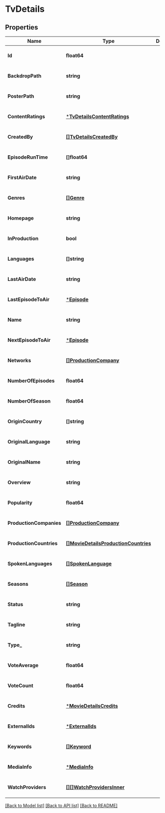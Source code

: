 # TvDetails

## Properties
Name | Type | Description | Notes
------------ | ------------- | ------------- | -------------
**Id** | **float64** |  | [optional] [default to null]
**BackdropPath** | **string** |  | [optional] [default to null]
**PosterPath** | **string** |  | [optional] [default to null]
**ContentRatings** | [***TvDetailsContentRatings**](TvDetails_contentRatings.md) |  | [optional] [default to null]
**CreatedBy** | [**[]TvDetailsCreatedBy**](TvDetails_createdBy.md) |  | [optional] [default to null]
**EpisodeRunTime** | **[]float64** |  | [optional] [default to null]
**FirstAirDate** | **string** |  | [optional] [default to null]
**Genres** | [**[]Genre**](Genre.md) |  | [optional] [default to null]
**Homepage** | **string** |  | [optional] [default to null]
**InProduction** | **bool** |  | [optional] [default to null]
**Languages** | **[]string** |  | [optional] [default to null]
**LastAirDate** | **string** |  | [optional] [default to null]
**LastEpisodeToAir** | [***Episode**](Episode.md) |  | [optional] [default to null]
**Name** | **string** |  | [optional] [default to null]
**NextEpisodeToAir** | [***Episode**](Episode.md) |  | [optional] [default to null]
**Networks** | [**[]ProductionCompany**](ProductionCompany.md) |  | [optional] [default to null]
**NumberOfEpisodes** | **float64** |  | [optional] [default to null]
**NumberOfSeason** | **float64** |  | [optional] [default to null]
**OriginCountry** | **[]string** |  | [optional] [default to null]
**OriginalLanguage** | **string** |  | [optional] [default to null]
**OriginalName** | **string** |  | [optional] [default to null]
**Overview** | **string** |  | [optional] [default to null]
**Popularity** | **float64** |  | [optional] [default to null]
**ProductionCompanies** | [**[]ProductionCompany**](ProductionCompany.md) |  | [optional] [default to null]
**ProductionCountries** | [**[]MovieDetailsProductionCountries**](MovieDetails_productionCountries.md) |  | [optional] [default to null]
**SpokenLanguages** | [**[]SpokenLanguage**](SpokenLanguage.md) |  | [optional] [default to null]
**Seasons** | [**[]Season**](Season.md) |  | [optional] [default to null]
**Status** | **string** |  | [optional] [default to null]
**Tagline** | **string** |  | [optional] [default to null]
**Type_** | **string** |  | [optional] [default to null]
**VoteAverage** | **float64** |  | [optional] [default to null]
**VoteCount** | **float64** |  | [optional] [default to null]
**Credits** | [***MovieDetailsCredits**](MovieDetails_credits.md) |  | [optional] [default to null]
**ExternalIds** | [***ExternalIds**](ExternalIds.md) |  | [optional] [default to null]
**Keywords** | [**[]Keyword**](Keyword.md) |  | [optional] [default to null]
**MediaInfo** | [***MediaInfo**](MediaInfo.md) |  | [optional] [default to null]
**WatchProviders** | [**[][]WatchProvidersInner**](array.md) |  | [optional] [default to null]

[[Back to Model list]](../README.md#documentation-for-models) [[Back to API list]](../README.md#documentation-for-api-endpoints) [[Back to README]](../README.md)

